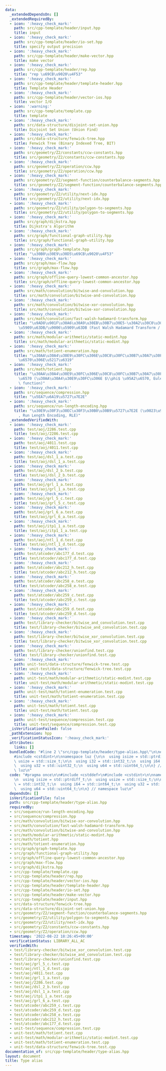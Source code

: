 ```yaml
---
data:
  _extendedDependsOn: []
  _extendedRequiredBy:
  - icon: ':heavy_check_mark:'
    path: src/cpp-template/header/input.hpp
    title: input
  - icon: ':heavy_check_mark:'
    path: src/cpp-template/header/io-set.hpp
    title: specify output precision
  - icon: ':heavy_check_mark:'
    path: src/cpp-template/header/make-vector.hpp
    title: make vector
  - icon: ':heavy_check_mark:'
    path: src/cpp-template/header/rep.hpp
    title: "rep \u69CB\u9020\u4F53"
  - icon: ':heavy_check_mark:'
    path: src/cpp-template/header/template-header.hpp
    title: Template Header
  - icon: ':heavy_check_mark:'
    path: src/cpp-template/header/vector-ios.hpp
    title: vector I/O
  - icon: ':warning:'
    path: src/cpp-template/template.cpp
    title: template
  - icon: ':heavy_check_mark:'
    path: src/data-structure/disjoint-set-union.hpp
    title: Disjoint Set Union (Union Find)
  - icon: ':heavy_check_mark:'
    path: src/data-structure/fenwick-tree.hpp
    title: Fenwick Tree (Binary Indexed Tree, BIT)
  - icon: ':heavy_check_mark:'
    path: src/geometry/Z2/constants/ccw-constants.hpp
    title: src/geometry/Z2/constants/ccw-constants.hpp
  - icon: ':heavy_check_mark:'
    path: src/geometry/Z2/operation/ccw.hpp
    title: src/geometry/Z2/operation/ccw.hpp
  - icon: ':heavy_check_mark:'
    path: src/geometry/Z2/segment-function/counterbalance-segments.hpp
    title: src/geometry/Z2/segment-function/counterbalance-segments.hpp
  - icon: ':heavy_check_mark:'
    path: src/geometry/Z2/utility/next-idx.hpp
    title: src/geometry/Z2/utility/next-idx.hpp
  - icon: ':heavy_check_mark:'
    path: src/geometry/Z2/utility/polygon-to-segments.hpp
    title: src/geometry/Z2/utility/polygon-to-segments.hpp
  - icon: ':heavy_check_mark:'
    path: src/graph/dijkstra.hpp
    title: Dijkstra's Algorithm
  - icon: ':heavy_check_mark:'
    path: src/graph/functional-graph-utility.hpp
    title: src/graph/functional-graph-utility.hpp
  - icon: ':heavy_check_mark:'
    path: src/graph/graph-template.hpp
    title: "\u30B0\u30E9\u30D5\u69CB\u9020\u4F53"
  - icon: ':heavy_check_mark:'
    path: src/graph/max-flow.hpp
    title: src/graph/max-flow.hpp
  - icon: ':heavy_check_mark:'
    path: src/graph/offline-query-lowest-common-ancestor.hpp
    title: src/graph/offline-query-lowest-common-ancestor.hpp
  - icon: ':heavy_check_mark:'
    path: src/math/convolution/bitwise-and-convolution.hpp
    title: src/math/convolution/bitwise-and-convolution.hpp
  - icon: ':heavy_check_mark:'
    path: src/math/convolution/bitwise-xor-convolution.hpp
    title: src/math/convolution/bitwise-xor-convolution.hpp
  - icon: ':heavy_check_mark:'
    path: src/math/convolution/fast-walsh-hadamard-transform.hpp
    title: "\u9AD8\u901F\u30A6\u30A9\u30EB\u30B7\u30E5-\u30A2\u30C0\u30DE\u30FC\u30EB\
      \u5909\u63DB/\u9006\u5909\u63DB (Fast Walsh Hadamard Transform / Inverse Transform)"
  - icon: ':heavy_check_mark:'
    path: src/math/modular-arithmetic/static-modint.hpp
    title: src/math/modular-arithmetic/static-modint.hpp
  - icon: ':heavy_check_mark:'
    path: src/math/totient-enumeration.hpp
    title: "\u30AA\u30A4\u30E9\u30FC\u306E\u30C8\u30FC\u30B7\u30A7\u30F3\u30C8\u95A2\
      \u6570\u306E\u5217\u6319"
  - icon: ':heavy_check_mark:'
    path: src/math/totient.hpp
    title: "\u30AA\u30A4\u30E9\u30FC\u306E\u30C8\u30FC\u30B7\u30A7\u30F3\u30C8\u95A2\
      \u6570 (\u30AA\u30A4\u30E9\u30FC\u306E $\\phi$ \u95A2\u6570, Euler's totient\
      \ function)"
  - icon: ':heavy_check_mark:'
    path: src/sequence/compression.hpp
    title: "\u5EA7\u6A19\u5727\u7E2E"
  - icon: ':heavy_check_mark:'
    path: src/sequence/run-length-encoding.hpp
    title: "\u30E9\u30F3\u30EC\u30F3\u30B0\u30B9\u5727\u7E2E (\u9023\u9577\u5727\u7E2E\
      , Run Length Encoding, RLE)"
  _extendedVerifiedWith:
  - icon: ':heavy_check_mark:'
    path: test/aoj/2286.test.cpp
    title: test/aoj/2286.test.cpp
  - icon: ':heavy_check_mark:'
    path: test/aoj/4011.test.cpp
    title: test/aoj/4011.test.cpp
  - icon: ':heavy_check_mark:'
    path: test/aoj/dsl_1_a.test.cpp
    title: test/aoj/dsl_1_a.test.cpp
  - icon: ':heavy_check_mark:'
    path: test/aoj/dsl_2_b.test.cpp
    title: test/aoj/dsl_2_b.test.cpp
  - icon: ':heavy_check_mark:'
    path: test/aoj/grl_1_a.test.cpp
    title: test/aoj/grl_1_a.test.cpp
  - icon: ':heavy_check_mark:'
    path: test/aoj/grl_5_c.test.cpp
    title: test/aoj/grl_5_c.test.cpp
  - icon: ':heavy_check_mark:'
    path: test/aoj/grl_6_a.test.cpp
    title: test/aoj/grl_6_a.test.cpp
  - icon: ':heavy_check_mark:'
    path: test/aoj/itp1_1_a.test.cpp
    title: test/aoj/itp1_1_a.test.cpp
  - icon: ':heavy_check_mark:'
    path: test/aoj/ntl_1_d.test.cpp
    title: test/aoj/ntl_1_d.test.cpp
  - icon: ':heavy_check_mark:'
    path: test/atcoder/abc177_d.test.cpp
    title: test/atcoder/abc177_d.test.cpp
  - icon: ':heavy_check_mark:'
    path: test/atcoder/abc212_h.test.cpp
    title: test/atcoder/abc212_h.test.cpp
  - icon: ':heavy_check_mark:'
    path: test/atcoder/abc258_e.test.cpp
    title: test/atcoder/abc258_e.test.cpp
  - icon: ':heavy_check_mark:'
    path: test/atcoder/abc259_c.test.cpp
    title: test/atcoder/abc259_c.test.cpp
  - icon: ':heavy_check_mark:'
    path: test/atcoder/abc259_d.test.cpp
    title: test/atcoder/abc259_d.test.cpp
  - icon: ':heavy_check_mark:'
    path: test/library-checker/bitwise_and_convolution.test.cpp
    title: test/library-checker/bitwise_and_convolution.test.cpp
  - icon: ':heavy_check_mark:'
    path: test/library-checker/bitwise_xor_convolution.test.cpp
    title: test/library-checker/bitwise_xor_convolution.test.cpp
  - icon: ':heavy_check_mark:'
    path: test/library-checker/unionfind.test.cpp
    title: test/library-checker/unionfind.test.cpp
  - icon: ':heavy_check_mark:'
    path: unit-test/data-structure/fenwick-tree.test.cpp
    title: unit-test/data-structure/fenwick-tree.test.cpp
  - icon: ':heavy_check_mark:'
    path: unit-test/math/modular-arithmetic/static-modint.test.cpp
    title: unit-test/math/modular-arithmetic/static-modint.test.cpp
  - icon: ':heavy_check_mark:'
    path: unit-test/math/totient-enumeration.test.cpp
    title: unit-test/math/totient-enumeration.test.cpp
  - icon: ':heavy_check_mark:'
    path: unit-test/math/totient.test.cpp
    title: unit-test/math/totient.test.cpp
  - icon: ':heavy_check_mark:'
    path: unit-test/sequence/compression.test.cpp
    title: unit-test/sequence/compression.test.cpp
  _isVerificationFailed: false
  _pathExtension: hpp
  _verificationStatusIcon: ':heavy_check_mark:'
  attributes:
    links: []
  bundledCode: "#line 2 \"src/cpp-template/header/type-alias.hpp\"\n\n#include <cstddef>\n\
    #include <cstdint>\n\nnamespace luz {\n\n  using isize = std::ptrdiff_t;\n  using\
    \ usize = std::size_t;\n\n  using i32 = std::int32_t;\n  using i64 = std::int64_t;\n\
    \  using u32 = std::uint32_t;\n  using u64 = std::uint64_t;\n\n} // namespace\
    \ luz\n"
  code: "#pragma once\n\n#include <cstddef>\n#include <cstdint>\n\nnamespace luz {\n\
    \n  using isize = std::ptrdiff_t;\n  using usize = std::size_t;\n\n  using i32\
    \ = std::int32_t;\n  using i64 = std::int64_t;\n  using u32 = std::uint32_t;\n\
    \  using u64 = std::uint64_t;\n\n} // namespace luz\n"
  dependsOn: []
  isVerificationFile: false
  path: src/cpp-template/header/type-alias.hpp
  requiredBy:
  - src/sequence/run-length-encoding.hpp
  - src/sequence/compression.hpp
  - src/math/convolution/bitwise-xor-convolution.hpp
  - src/math/convolution/fast-walsh-hadamard-transform.hpp
  - src/math/convolution/bitwise-and-convolution.hpp
  - src/math/modular-arithmetic/static-modint.hpp
  - src/math/totient.hpp
  - src/math/totient-enumeration.hpp
  - src/graph/graph-template.hpp
  - src/graph/functional-graph-utility.hpp
  - src/graph/offline-query-lowest-common-ancestor.hpp
  - src/graph/max-flow.hpp
  - src/graph/dijkstra.hpp
  - src/cpp-template/template.cpp
  - src/cpp-template/header/rep.hpp
  - src/cpp-template/header/vector-ios.hpp
  - src/cpp-template/header/template-header.hpp
  - src/cpp-template/header/io-set.hpp
  - src/cpp-template/header/make-vector.hpp
  - src/cpp-template/header/input.hpp
  - src/data-structure/fenwick-tree.hpp
  - src/data-structure/disjoint-set-union.hpp
  - src/geometry/Z2/segment-function/counterbalance-segments.hpp
  - src/geometry/Z2/utility/polygon-to-segments.hpp
  - src/geometry/Z2/utility/next-idx.hpp
  - src/geometry/Z2/constants/ccw-constants.hpp
  - src/geometry/Z2/operation/ccw.hpp
  timestamp: '2022-08-22 18:26:45+09:00'
  verificationStatus: LIBRARY_ALL_AC
  verifiedWith:
  - test/library-checker/bitwise_xor_convolution.test.cpp
  - test/library-checker/bitwise_and_convolution.test.cpp
  - test/library-checker/unionfind.test.cpp
  - test/aoj/grl_5_c.test.cpp
  - test/aoj/ntl_1_d.test.cpp
  - test/aoj/4011.test.cpp
  - test/aoj/grl_1_a.test.cpp
  - test/aoj/2286.test.cpp
  - test/aoj/dsl_2_b.test.cpp
  - test/aoj/dsl_1_a.test.cpp
  - test/aoj/itp1_1_a.test.cpp
  - test/aoj/grl_6_a.test.cpp
  - test/atcoder/abc259_c.test.cpp
  - test/atcoder/abc259_d.test.cpp
  - test/atcoder/abc258_e.test.cpp
  - test/atcoder/abc212_h.test.cpp
  - test/atcoder/abc177_d.test.cpp
  - unit-test/sequence/compression.test.cpp
  - unit-test/math/totient.test.cpp
  - unit-test/math/modular-arithmetic/static-modint.test.cpp
  - unit-test/math/totient-enumeration.test.cpp
  - unit-test/data-structure/fenwick-tree.test.cpp
documentation_of: src/cpp-template/header/type-alias.hpp
layout: document
title: Type alias
---
```

